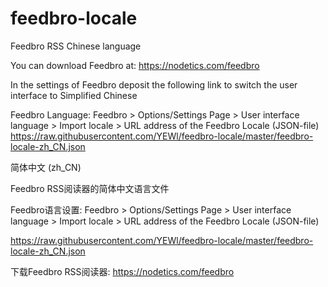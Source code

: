 # feedbro-locale

Feedbro RSS Chinese language

You can download Feedbro at: https://nodetics.com/feedbro

In the settings of Feedbro deposit the following link to switch the user interface to Simplified Chinese

Feedbro Language: Feedbro > Options/Settings Page > User interface language > Import locale > URL address of the Feedbro Locale (JSON-file)
https://raw.githubusercontent.com/YEWl/feedbro-locale/master/feedbro-locale-zh_CN.json

简体中文 (zh_CN) 

Feedbro RSS阅读器的简体中文语言文件

Feedbro语言设置: Feedbro > Options/Settings Page > User interface language > Import locale > URL address of the Feedbro Locale (JSON-file)

https://raw.githubusercontent.com/YEWl/feedbro-locale/master/feedbro-locale-zh_CN.json

下载Feedbro RSS阅读器: https://nodetics.com/feedbro
